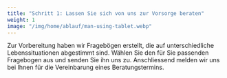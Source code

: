 ```yaml
---
title: "Schritt 1: Lassen Sie sich von uns zur Vorsorge beraten"
weight: 1
image: "/img/home/ablauf/man-using-tablet.webp"
---
```


Zur Vorbereitung haben wir Fragebögen erstellt, die auf unterschiedliche Lebenssituationen abgestimmt sind. Wählen Sie den für Sie passenden Fragebogen aus und senden Sie ihn uns zu. Anschliessend melden wir uns bei Ihnen für die Vereinbarung eines Beratungstermins.
